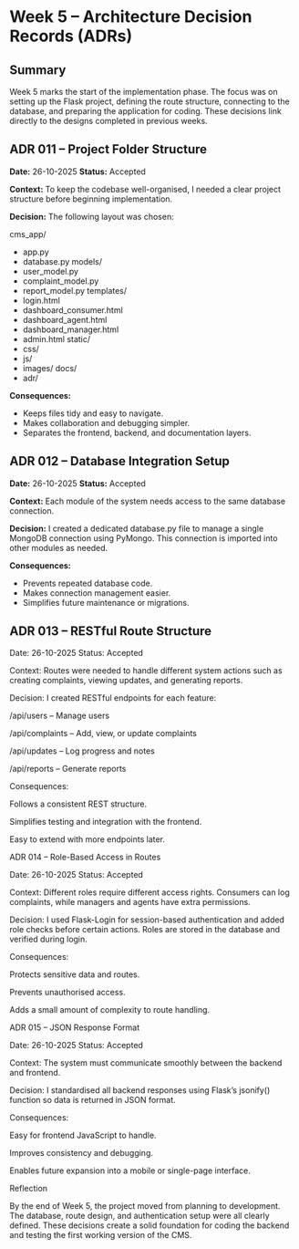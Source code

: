 # Week 5 – Architecture Decision Records (ADRs)
## Summary

Week 5 marks the start of the implementation phase. The focus was on setting up the Flask project, defining the route structure, connecting to the database, and preparing the application for coding. These decisions link directly to the designs completed in previous weeks.

## ADR 011 – Project Folder Structure

**Date:** 26-10-2025
**Status:** Accepted

**Context:**
To keep the codebase well-organised, I needed a clear project structure before beginning implementation.

**Decision:**
The following layout was chosen:

cms_app/
- app.py
- database.py
models/
- user_model.py
- complaint_model.py
- report_model.py
templates/
- login.html
- dashboard_consumer.html
- dashboard_agent.html
- dashboard_manager.html
- admin.html
static/
- css/
- js/
- images/
docs/
- adr/


**Consequences:**
- Keeps files tidy and easy to navigate.
- Makes collaboration and debugging simpler.
- Separates the frontend, backend, and documentation layers.

## ADR 012 – Database Integration Setup

**Date:** 26-10-2025
**Status:** Accepted

**Context:**
Each module of the system needs access to the same database connection.

**Decision:**
I created a dedicated database.py file to manage a single MongoDB connection using PyMongo. This connection is imported into other modules as needed.

**Consequences:**
- Prevents repeated database code.
- Makes connection management easier.
- Simplifies future maintenance or migrations.

## ADR 013 – RESTful Route Structure

Date: 26-10-2025
Status: Accepted

Context:
Routes were needed to handle different system actions such as creating complaints, viewing updates, and generating reports.

Decision:
I created RESTful endpoints for each feature:

/api/users – Manage users

/api/complaints – Add, view, or update complaints

/api/updates – Log progress and notes

/api/reports – Generate reports

Consequences:

Follows a consistent REST structure.

Simplifies testing and integration with the frontend.

Easy to extend with more endpoints later.

ADR 014 – Role-Based Access in Routes

Date: 26-10-2025
Status: Accepted

Context:
Different roles require different access rights. Consumers can log complaints, while managers and agents have extra permissions.

Decision:
I used Flask-Login for session-based authentication and added role checks before certain actions. Roles are stored in the database and verified during login.

Consequences:

Protects sensitive data and routes.

Prevents unauthorised access.

Adds a small amount of complexity to route handling.

ADR 015 – JSON Response Format

Date: 26-10-2025
Status: Accepted

Context:
The system must communicate smoothly between the backend and frontend.

Decision:
I standardised all backend responses using Flask’s jsonify() function so data is returned in JSON format.

Consequences:

Easy for frontend JavaScript to handle.

Improves consistency and debugging.

Enables future expansion into a mobile or single-page interface.

Reflection

By the end of Week 5, the project moved from planning to development. The database, route design, and authentication setup were all clearly defined. These decisions create a solid foundation for coding the backend and testing the first working version of the CMS.
